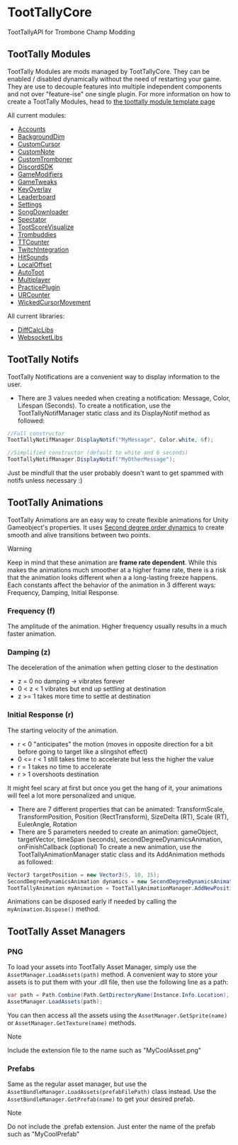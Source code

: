 # TootTallyCore
TootTallyAPI for Trombone Champ Modding

## TootTally Modules
TootTally Modules are mods managed by TootTallyCore. They can be enabled / disabled dynamically without the need of restarting your game. They are use to decouple features into multiple independent components and not over "feature-ise" one single plugin. For more information on how to create a TootTally Modules, head to [the toottally module template page](https://github.com/TootTally/TootTally.ModuleTemplate)

All current modules:
- [Accounts](https://github.com/TootTally/TootTallyAccounts)
- [BackgroundDim](https://github.com/TootTally/TootTallyBackgroundDim)
- [CustomCursor](https://github.com/TootTally/TootTallyCustomCursor)
- [CustomNote](https://github.com/TootTally/TootTallyCustomNote)
- [CustomTromboner](https://github.com/TootTally/TootTallyCustomTromboner)
- [DiscordSDK](https://github.com/TootTally/TootTallyDiscordSDK)
- [GameModifiers](https://github.com/TootTally/TootTallyGameModifiers)
- [GameTweaks](https://github.com/TootTally/TootTallyGameTweaks)
- [KeyOverlay](https://github.com/TootTally/TootTallyKeyOverlay)
- [Leaderboard](https://github.com/TootTally/TootTallyLeaderboard)
- [Settings](https://github.com/TootTally/TootTallySettings)
- [SongDownloader](https://github.com/TootTally/TootTallySettings)
- [Spectator](https://github.com/TootTally/TootTallySpectator)
- [TootScoreVisualize](https://github.com/TootTally/TootTallyTootScoreVisualizer)
- [Trombuddies](https://github.com/TootTally/TootTallyTrombuddies)
- [TTCounter](https://github.com/TootTally/TootTallyTTCounter)
- [TwitchIntegration](https://github.com/TootTally/TootTallyTwitchIntegration)
- [HitSounds](https://github.com/TootTally/TootTallyHitSounds)
- [LocalOffset](https://github.com/TootTally/TootTallyLocalOffset)
- [AutoToot](https://github.com/TootTally/TootTallyAutotoot)
- [Multiplayer](https://github.com/TootTally/TootTalllyMultiplayer)
- [PracticePlugin](https://github.com/TootTally/TootTallyPractice)
- [URCounter](https://github.com/TootTally/TootTallyURCounter)
- [WickedCursorMovement](https://github.com/TootTally/TootTallyWickedCursorMovement)

All current libraries:
- [DiffCalcLibs](https://github.com/TootTally/TootTallyDiffCalcLibs)
- [WebsocketLibs](https://github.com/TootTally/TootTallyWebSocketLibs)

## TootTally Notifs
TootTally Notifications are a convenient way to display information to the user.
- There are 3 values needed when creating a notification: Message, Color, Lifespan (Seconds).
To create a notification, use the TootTallyNotifManager static class and its DisplayNotif method as followed:
```cs
//Full constructor
TootTallyNotifManager.DisplayNotif("MyMessage", Color.white, 6f);

//Simplified constructor (default to white and 6 seconds)
TootTallyNotifManager.DisplayNotif("MyOtherMessage");
```

Just be mindfull that the user probably doesn't want to get spammed with notifs unless necessary :)

## TootTally Animations
TootTally Animations are an easy way to create flexible animations for Unity Gameobject's properties. It uses [Second degree order dynamics](https://apmonitor.com/pdc/index.php/Main/SecondOrderSystems) to create smooth and alive transitions between two points.
> [!WARNING]
> Keep in mind that these animation are __frame rate dependent__.
> While this makes the animations much smoother at a higher frame rate, there is a risk that the animation looks different when a a long-lasting freeze happens.
Each constants affect the behavior of the animation in 3 different ways: Frequency, Damping, Initial Response.
### Frequency (f)
The amplitude of the animation. Higher frequency usually results in a much faster animation.

### Damping (z)
The deceleration of the animation when getting closer to the destination
- z = 0 no damping -> vibrates forever
- 0 < z < 1 vibrates but end up settling at destination
- z >= 1 takes more time to settle at destination

### Initial Response (r)
The starting velocity of the animation.
- r < 0 "anticipates" the motion (moves in opposite direction for a bit before going to target like a slingshot effect)
- 0 <= r < 1 still takes time to accelerate but less the higher the value
- r = 1 takes no time to accelerate
- r > 1 overshoots destination

It might feel scary at first but once you get the hang of it, your animations will feel a lot more personalized and unique.
- There are 7 different properties that can be animated: TransformScale, TransformPosition, Position (RectTransform), SizeDelta (RT), Scale (RT), EulerAngle, Rotation
- There are 5 parameters needed to create an animation: gameObject, targetVector, timeSpan (seconds), secondDegreeDynamicsAnimation, onFinishCallback (optional)
To create a new animation, use the TootTallyAnimationManager static class and its AddAnimation methods as followed:
```cs
Vector3 targetPosition = new Vector3(5, 10, 15);
SecondDegreeDynamicsAnimation dynamics = new SecondDegreeDynamicsAnimation(1f, 0.95f, 0.5f) //Bounces one time then settles at target, accelerate faster at the start of the animation
TootTallyAnimation myAnimation = TootTallyAnimationManager.AddNewPositionAnimation(myGameObject, targetPosition, 1f, dynamics);
```
Animations can be disposed early if needed by calling the `myAnimation.Dispose()` method.

## TootTally Asset Managers
### PNG
To load your assets into TootTally Asset Manager, simply use the `AssetManager.LoadAssets(path)` method. A convenient way to store your assets is to put them with your .dll file, then use the following line as a path:
```cs
var path = Path.Combine(Path.GetDirectoryName(Instance.Info.Location), "Assets");
AssetManager.LoadAssets(path);
```
You can then access all the assets using the `AssetManager.GetSprite(name)` or `AssetManager.GetTexture(name)` methods.
> [!NOTE]
> Include the extension file to the name such as "MyCoolAsset.png"

### Prefabs
Same as the regular asset manager, but use the `AssetBundleManager.LoadAssets(prefabFilePath)` class instead. Use the `AssetBundleManager.GetPrefab(name)` to get your desired prefab.
> [!NOTE]
> Do not include the .prefab extension. Just enter the name of the prefab such as "MyCoolPrefab"
